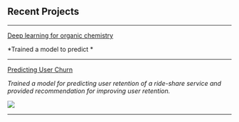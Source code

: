 ## Recent Projects

---

[Deep learning for organic chemistry](https://cwolfbrandt.github.io/csk/)

*Trained a model to predict *

---
[Predicting User Churn]()

*Trained a model for predicting user retention of a ride-share service and provided recommendation for improving user retention.*

<img src="images/rideshare.png?raw=true"/>

---
